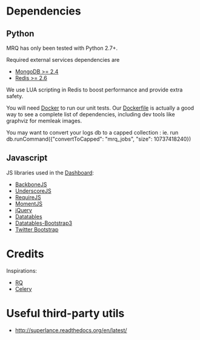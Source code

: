# Dependencies

## Python

MRQ has only been tested with Python 2.7+.

Required external services dependencies are

 - [MongoDB >= 2.4](http://docs.mongodb.org/manual/installation/)
 - [Redis >= 2.6](http://redis.io/topics/quickstart)

We use LUA scripting in Redis to boost performance and provide extra safety.

You will need [Docker](http://docker.io) to run our unit tests. Our [Dockerfile](https://github.com/pricingassistant/mrq/blob/master/Dockerfile) is actually a good way to see a complete list of dependencies, including dev tools like graphviz for memleak images.

You may want to convert your logs db to a capped collection : ie. run db.runCommand({"convertToCapped": "mrq_jobs", "size": 10737418240})

## Javascript

JS libraries used in the [Dashboard](dashboard.md):

 * [BackboneJS](http://backbonejs.org)
 * [UnderscoreJS](http://underscorejs.org)
 * [RequireJS](http://requirejs.org)
 * [MomentJS](http://momentjs.com)
 * [jQuery](http://jquery.com)
 * [Datatables](http://datatables.net)
 * [Datatables-Bootstrap3](https://github.com/Jowin/Datatables-Bootstrap3/)
 * [Twitter Bootstrap](https://github.com/twbs/bootstrap)

# Credits

Inspirations:

 * [RQ](http://python-rq.org/)
 * [Celery](www.celeryproject.org)


# Useful third-party utils

 * http://superlance.readthedocs.org/en/latest/
